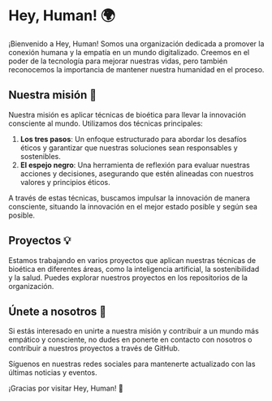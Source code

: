 # Hey, Human! 🌍

¡Bienvenido a Hey, Human! Somos una organización dedicada a promover la conexión humana y la empatía en un mundo digitalizado. Creemos en el poder de la tecnología para mejorar nuestras vidas, pero también reconocemos la importancia de mantener nuestra humanidad en el proceso.

## Nuestra misión 🎯

Nuestra misión es aplicar técnicas de bioética para llevar la innovación consciente al mundo. Utilizamos dos técnicas principales:

1. **Los tres pasos**: Un enfoque estructurado para abordar los desafíos éticos y garantizar que nuestras soluciones sean responsables y sostenibles.
2. **El espejo negro**: Una herramienta de reflexión para evaluar nuestras acciones y decisiones, asegurando que estén alineadas con nuestros valores y principios éticos.

A través de estas técnicas, buscamos impulsar la innovación de manera consciente, situando la innovación en el mejor estado posible y según sea posible.

## Proyectos 💡

Estamos trabajando en varios proyectos que aplican nuestras técnicas de bioética en diferentes áreas, como la inteligencia artificial, la sostenibilidad y la salud. Puedes explorar nuestros proyectos en los repositorios de la organización.

## Únete a nosotros 👋

Si estás interesado en unirte a nuestra misión y contribuir a un mundo más empático y consciente, no dudes en ponerte en contacto con nosotros o contribuir a nuestros proyectos a través de GitHub.

Síguenos en nuestras redes sociales para mantenerte actualizado con las últimas noticias y eventos.

¡Gracias por visitar Hey, Human! 🤗
